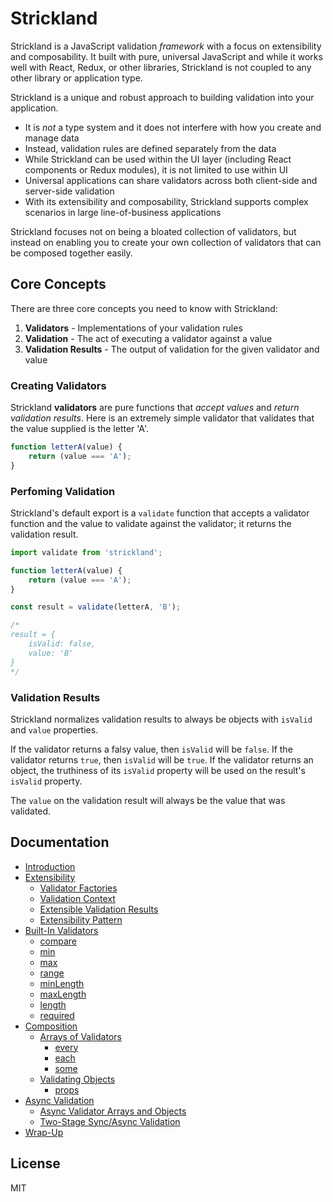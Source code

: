 # Strickland

Strickland is a JavaScript validation _framework_ with a focus on extensibility and composability. It built with pure, universal JavaScript and while it works well with React, Redux, or other libraries, Strickland is not coupled to any other library or application type.

Strickland is a unique and robust approach to building validation into your application.

* It is *not* a type system and it does not interfere with how you create and manage data
* Instead, validation rules are defined separately from the data
* While Strickland can be used within the UI layer (including React components or Redux modules), it is not limited to use within UI
* Universal applications can share validators across both client-side and server-side validation
* With its extensibility and composability, Strickland supports complex scenarios in large line-of-business applications

Strickland focuses not on being a bloated collection of validators, but instead on enabling you to create your own collection of validators that can be composed together easily.

## Core Concepts

There are three core concepts you need to know with Strickland:

1. **Validators** - Implementations of your validation rules
2. **Validation** - The act of executing a validator against a value
3. **Validation Results** - The output of validation for the given validator and value

<a name="validators"></a>
### Creating Validators

Strickland **validators** are pure functions that *accept values* and *return validation results*. Here is an extremely simple validator that validates that the value supplied is the letter 'A'.

``` jsx
function letterA(value) {
    return (value === 'A');
}
```

<a name="validation"></a>
### Perfoming Validation

Strickland's default export is a `validate` function that accepts a validator function and the value to validate against the validator; it returns the validation result.

``` jsx
import validate from 'strickland';

function letterA(value) {
    return (value === 'A');
}

const result = validate(letterA, 'B');

/*
result = {
    isValid: false,
    value: 'B'
}
*/
```

<a name="validation-results"></a>
### Validation Results

Strickland normalizes validation results to always be objects with `isValid` and `value` properties.

If the validator returns a falsy value, then `isValid` will be `false`. If the validator returns `true`, then `isValid` will be `true`. If the validator returns an object, the truthiness of its `isValid` property will be used on the result's `isValid` property.

The `value` on the validation result will always be the value that was validated.

## Documentation

* [Introduction](/README.md)
* [Extensibility](/docs/2-Extensibility/README.md)
    * [Validator Factories](/docs/2-Extensibility/ValidatorFactories.md)
    * [Validation Context](/docs/2-Extensibility/ValidationContext.md)
    * [Extensible Validation Results](/docs/2-Extensibility/ValidationResults.md)
    * [Extensibility Pattern](/docs/2-Extensibility/Pattern.md)
* [Built-In Validators](/docs/3-Validators/README.md)
    * [compare](/docs/3-Validators/compare.md)
    * [min](/docs/3-Validators/min.md)
    * [max](/docs/3-Validators/max.md)
    * [range](/docs/3-Validators/range.md)
    * [minLength](/docs/3-Validators/minLength.md)
    * [maxLength](/docs/3-Validators/maxLength.md)
    * [length](/docs/3-Validators/length.md)
    * [required](/docs/3-Validators/required.md)
* [Composition](/docs/4-Composition/README.md)
    * [Arrays of Validators](/docs/4-Composition/ArraysOfValidators.md)
        * [every](/docs/4-Composition/every.md)
        * [each](/docs/4-Composition/each.md)
        * [some](/docs/4-Composition/some.md)
    * [Validating Objects](/docs/4-Composition/ValidatingObjects.md)
        * [props](/docs/4-Composition/props.md)
* [Async Validation](/docs/5-Async/README.md)
    * [Async Validator Arrays and Objects](/docs/5-Async/ValidatorArraysAndObjects.md)
    * [Two-Stage Sync/Async Validation](/docs/5-Async/TwoStageValidation.md)
* [Wrap-Up](/docs/WrapUp.md)

## License

MIT
